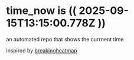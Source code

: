 # time_now is (( 2025-09-15T13:15:00.778Z ))

an automated repo that shows the currnent time

inspired by [breakingheatmap](https://github.com/breakingheatmap/breakingheatmap)